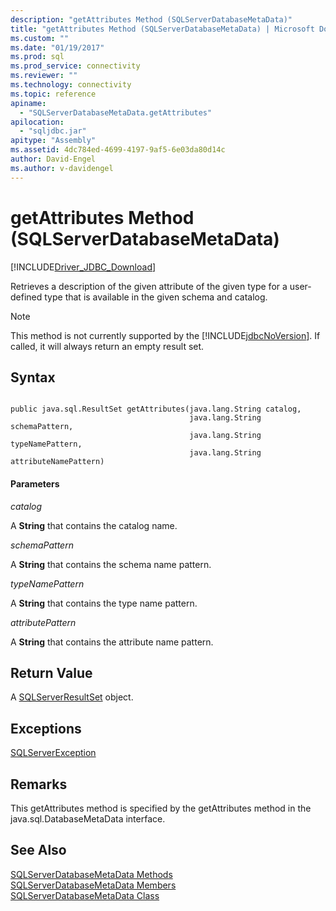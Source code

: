 ```yaml
---
description: "getAttributes Method (SQLServerDatabaseMetaData)"
title: "getAttributes Method (SQLServerDatabaseMetaData) | Microsoft Docs"
ms.custom: ""
ms.date: "01/19/2017"
ms.prod: sql
ms.prod_service: connectivity
ms.reviewer: ""
ms.technology: connectivity
ms.topic: reference
apiname: 
  - "SQLServerDatabaseMetaData.getAttributes"
apilocation: 
  - "sqljdbc.jar"
apitype: "Assembly"
ms.assetid: 4dc784ed-4699-4197-9af5-6e03da80d14c
author: David-Engel
ms.author: v-davidengel
---
```

# getAttributes Method (SQLServerDatabaseMetaData)
[!INCLUDE[Driver_JDBC_Download](../../../includes/driver_jdbc_download.md)]

  Retrieves a description of the given attribute of the given type for a user-defined type that is available in the given schema and catalog.  
  
> [!NOTE]  
>  This method is not currently supported by the [!INCLUDE[jdbcNoVersion](../../../includes/jdbcnoversion_md.md)]. If called, it will always return an empty result set.  
  
## Syntax  
  
```  
  
public java.sql.ResultSet getAttributes(java.lang.String catalog,  
                                        java.lang.String schemaPattern,  
                                        java.lang.String typeNamePattern,  
                                        java.lang.String attributeNamePattern)  
```  
  
#### Parameters  
 *catalog*  
  
 A **String** that contains the catalog name.  
  
 *schemaPattern*  
  
 A **String** that contains the schema name pattern.  
  
 *typeNamePattern*  
  
 A **String** that contains the type name pattern.  
  
 *attributePattern*  
  
 A **String** that contains the attribute name pattern.  
  
## Return Value  
 A [SQLServerResultSet](../../../connect/jdbc/reference/sqlserverresultset-class.md) object.  
  
## Exceptions  
 [SQLServerException](../../../connect/jdbc/reference/sqlserverexception-class.md)  
  
## Remarks  
 This getAttributes method is specified by the getAttributes method in the java.sql.DatabaseMetaData interface.  
  
## See Also  
 [SQLServerDatabaseMetaData Methods](../../../connect/jdbc/reference/sqlserverdatabasemetadata-methods.md)   
 [SQLServerDatabaseMetaData Members](../../../connect/jdbc/reference/sqlserverdatabasemetadata-members.md)   
 [SQLServerDatabaseMetaData Class](../../../connect/jdbc/reference/sqlserverdatabasemetadata-class.md)  
  
  
